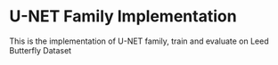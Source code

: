 U-NET Family Implementation
===

This is the implementation of U-NET family, train and evaluate on Leed Butterfly Dataset
